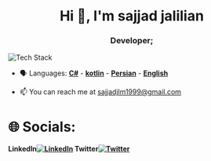 
<h1 align="center">Hi 👋, I'm sajjad jalilian</h1>
<h3 align="center">Developer;</h3>

<p align="left"><img src="https://skillicons.dev/icons?i=androidstudio,git,github,cs,kotlin&perline=16" alt="Tech Stack" /> </p>

- 🗣 Languages: **[C#](https://learn.microsoft.com/en-us/dotnet/csharp/)** - **[kotlin](https://kotlinlang.org/)** - **[Persian](https://en.wikipedia.org/wiki/Persian_language/)** - **[English](https://en.wikipedia.org/wiki/English_language/)**

- 📫 You can reach me at sajjadjlm1999@gmail.com
# 🌐 Socials:
<b>LinkedIn<b>[![LinkedIn](https://skillicons.dev/icons?i=linkedin)](https://www.linkedin.com/in/sajjad-jalilyan-50921b239/)
Twitter[![Twitter](https://skillicons.dev/icons?i=twitter)](https://twitter.com/SajjadJln)
